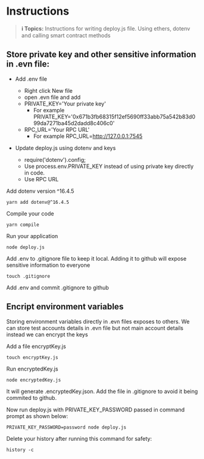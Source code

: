 # Instructions

> **ℹ️ Topics:** Instructions for writing deploy.js file. Using ethers, dotenv and calling smart contract methods

## Store private key and other sensitive information in .evn file:

- Add .env file

  - Right click New file
  - open .evn file and add
  - PRIVATE_KEY='Your private key'
    - For example PRIVATE_KEY='0x671b3fb68315f12ef5690ff33abb75a542b83d099da7271ba45d2dadd8c406c0'
  - RPC_URL='Your RPC URL'
    - For example RPC_URL=http://127.0.0.1:7545

- Update deploy.js using dotenv and keys
  - require('dotenv').config;
  - Use process.env.PRIVATE_KEY instead of using private key directly in code.
  - Use RPC URL

Add dotenv version ^16.4.5

```
yarn add dotenv@^16.4.5
```

Compile your code

```
yarn compile
```

Run your application

```
node deploy.js
```

Add .env to .gitignore file to keep it local. Adding it to github will expose sensitive information to everyone

```
touch .gitignore
```

Add .env and commit .gitignore to github


## Encript environment variables

Storing environment variables directly in .evn files exposes to others. We can store test accounts details in .evn file but not main account details instead we can encrypt the keys 

Add a file encryptKey.js

```
touch encryptKey.js
```

Run encryptedKey.js

```
node encryptedKey.js
```

It will generate .encryptedKey.json. Add the file in .gitignore to avoid it being commited to github.

Now run deploy.js with PRIVATE_KEY_PASSWORD passed in command prompt as shown below:

```
PRIVATE_KEY_PASSWORD=password node deploy.js
```

Delete your history after running this command for safety:

```
history -c
```




